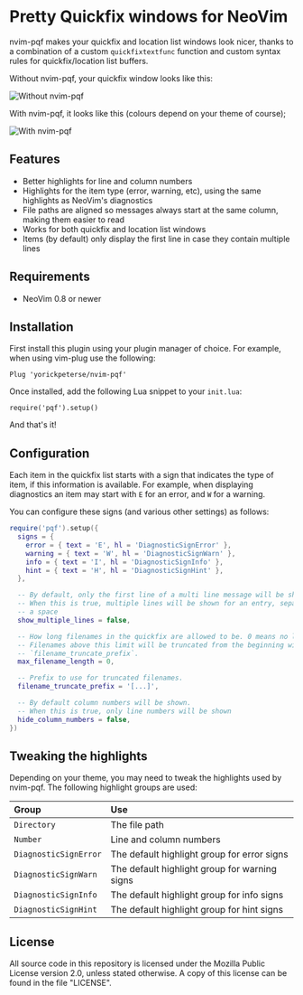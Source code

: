 # Pretty Quickfix windows for NeoVim

nvim-pqf makes your quickfix and location list windows look nicer, thanks to a
combination of a custom `quickfixtextfunc` function and custom syntax rules for
quickfix/location list buffers.

Without nvim-pqf, your quickfix window looks like this:

![Without nvim-pqf](https://github.com/yorickpeterse/nvim-pqf/assets/86065/6635fdf3-49f0-4585-9495-34fcaffba065)

With nvim-pqf, it looks like this (colours depend on your theme of course);

![With nvim-pqf](https://github.com/yorickpeterse/nvim-pqf/assets/86065/a4098631-b2ad-424a-9990-16f2bcbe5dea)

## Features

- Better highlights for line and column numbers
- Highlights for the item type (error, warning, etc), using the same highlights
  as NeoVim's diagnostics
- File paths are aligned so messages always start at the same column, making
  them easier to read
- Works for both quickfix and location list windows
- Items (by default) only display the first line in case they contain multiple
  lines

## Requirements

- NeoVim 0.8 or newer

## Installation

First install this plugin using your plugin manager of choice. For example, when
using vim-plug use the following:

    Plug 'yorickpeterse/nvim-pqf'

Once installed, add the following Lua snippet to your `init.lua`:

    require('pqf').setup()

And that's it!

## Configuration

Each item in the quickfix list starts with a sign that indicates the type of
item, if this information is available. For example, when displaying diagnostics
an item may start with `E` for an error, and `W` for a warning.

You can configure these signs (and various other settings) as follows:

```lua
require('pqf').setup({
  signs = {
    error = { text = 'E', hl = 'DiagnosticSignError' },
    warning = { text = 'W', hl = 'DiagnosticSignWarn' },
    info = { text = 'I', hl = 'DiagnosticSignInfo' },
    hint = { text = 'H', hl = 'DiagnosticSignHint' },
  },

  -- By default, only the first line of a multi line message will be shown.
  -- When this is true, multiple lines will be shown for an entry, separated by
  -- a space
  show_multiple_lines = false,

  -- How long filenames in the quickfix are allowed to be. 0 means no limit.
  -- Filenames above this limit will be truncated from the beginning with
  -- `filename_truncate_prefix`.
  max_filename_length = 0,

  -- Prefix to use for truncated filenames.
  filename_truncate_prefix = '[...]',

  -- By default column numbers will be shown.
  -- When this is true, only line numbers will be shown
  hide_column_numbers = false,
})
```

## Tweaking the highlights

Depending on your theme, you may need to tweak the highlights used by nvim-pqf.
The following highlight groups are used:

| Group                 | Use
|:----------------------|:--------------------------
| `Directory`           | The file path
| `Number`              | Line and column numbers
| `DiagnosticSignError` | The default highlight group for error signs
| `DiagnosticSignWarn`  | The default highlight group for warning signs
| `DiagnosticSignInfo`  | The default highlight group for info signs
| `DiagnosticSignHint`  | The default highlight group for hint signs

## License

All source code in this repository is licensed under the Mozilla Public License
version 2.0, unless stated otherwise. A copy of this license can be found in the
file "LICENSE".
